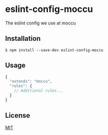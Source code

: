 # eslint-config-moccu

The eslint config we use at moccu

## Installation

```
$ npm install --save-dev eslint-config-moccu
```

## Usage

```js
{
  "extends": "moccu",
  "rules": {
    // Additional rules...
  }
}
```

## License

[MIT](./LICENSE)
